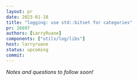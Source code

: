 ```yaml
---
layout: pr
date: 2023-01-18
title: "logging: use std::bitset for categories"
pr: 26697
authors: [LarryRuane]
components: ["utils/log/libs"]
host: larryruane
status: upcoming
commit:
---
```


_Notes and questions to follow soon!_

<!-- TODO: Before meeting, add notes and questions
## Notes

## Questions
1. Did you review the PR? [Concept ACK, approach ACK, tested ACK, or NACK](https://github.com/bitcoin/bitcoin/blob/master/CONTRIBUTING.md#peer-review)?
-->


<!-- TODO: After meeting, uncomment and add meeting log between the irc tags
## Meeting Log

{% irc %}
{% endirc %}
-->
